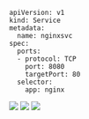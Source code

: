 

```shell
apiVersion: v1
kind: Service
metadata:
  name: nginxsvc
spec:
  ports:
  - protocol: TCP
    port: 8080
    targetPort: 80
  selector:
    app: nginx
```
![](https://gitee.com/zhaojiedong/img/raw/master/202407311130104.png)
![](https://gitee.com/zhaojiedong/img/raw/master/202407311130559.png)
![](https://gitee.com/zhaojiedong/img/raw/master/202407311131397.png)

